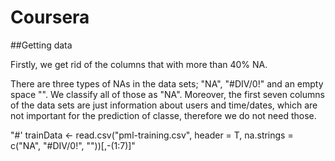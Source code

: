 # Coursera

##Getting data

Firstly, we get rid of the columns that with more than 40% NA.

There are three types of NAs in the data sets; "NA", "\#DIV/0!" and an empty space "". We classify all of those as "NA". 
Moreover, the first seven columns of the data sets are just information about users and time/dates, which are not important for the prediction of classe, therefore we do not need those.

"#' trainData <- read.csv("pml-training.csv", header = T, na.strings = c("NA", "#DIV/0!", ""))[,-(1:7)]"


